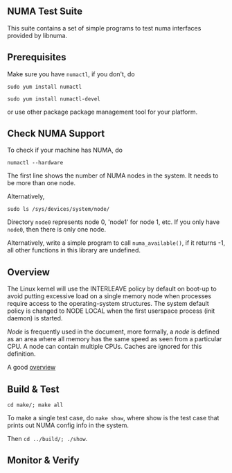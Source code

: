 ## NUMA Test Suite

This suite contains a set of simple programs to test numa interfaces provided by libnuma.

## Prerequisites

Make sure you have `numactl`, if you don't, do

`sudo yum install numactl`

`sudo yum install numactl-devel`

or use other package package management tool for your platform.

## Check NUMA Support

To check if your machine has NUMA, do

`numactl --hardware`

The first line shows the number of NUMA nodes in the system. It needs to be more than one node.

Alternatively,

`sudo ls /sys/devices/system/node/`

Directory `node0` represents node 0, 'node1' for node 1, etc. If you only have `node0`, then there is only one node.

Alternatively, write a simple program to call `numa_available()`, if it returns -1, all other functions in this library are undefined.

## Overview

The Linux kernel will use the INTERLEAVE policy by default on boot-up to avoid putting excessive load on a single memory node when processes require access to the operating-system structures. The system default policy is changed to NODE LOCAL when the first userspace process (init daemon) is started.

*Node* is frequently used in the document, more formally, a *node* is defined as an area where all memory has the same speed as seen from a particular CPU. A node can contain multiple CPUs. Caches are ignored for this definition.

A good [overview](http://queue.acm.org/detail.cfm?id=2513149)

## Build & Test

`cd make/; make all`

To make a single test case, do `make show`, where show is the test case that prints out NUMA config info in the system.

Then `cd ../build/; ./show`.

## Monitor & Verify